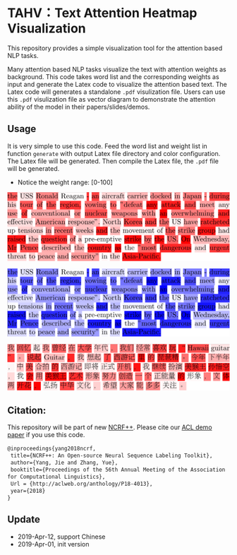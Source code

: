 # TAHV：Text Attention Heatmap Visualization

This repository provides a simple visualization tool for the attention based NLP tasks. 

Many attention based NLP tasks visualize the text with attention weights as background. This code takes word list and the corresponding weights as input and generate the Latex code to visualize the attention based text. The Latex code will generates a standalone `.pdf` visulization file. Users can use this `.pdf` visulization file as vector diagram to demonstrate the attention ability of the model in their papers/slides/demos.


## Usage

It is very simple to use this code. Feed the word list and weight list in function `generate` with output Latex file directory and color configuration. The Latex file will be generated. Then compile the Latex file, the `.pdf` file will be generated.

* Notice the weight range: [0-100]


![alt text](red.png "Red demo")


![alt text](blue.png "Blue demo")

![alt text](CN.png "Chinese demo")


## Citation:   

This repository will be part of new [NCRF++](https://github.com/jiesutd/NCRFpp). Please cite our [ACL demo paper](https://arxiv.org/abs/1806.05626) if you use this code.

    @inproceedings{yang2018ncrf,  
     title={NCRF++: An Open-source Neural Sequence Labeling Toolkit},  
     author={Yang, Jie and Zhang, Yue},  
     booktitle={Proceedings of the 56th Annual Meeting of the Association for Computational Linguistics},
     Url = {http://aclweb.org/anthology/P18-4013},
     year={2018}  
    }



## Update
* 2019-Apr-12, support Chinese
* 2019-Apr-01, init version

